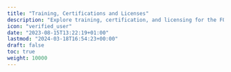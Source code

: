 ```yaml
---
title: "Training, Certifications and Licenses"
description: "Explore training, certification, and licensing for the FORCE methodology: your pathway to mastering data strategy principles and gaining recognized expertise."
icon: "verified_user"
date: "2023-08-15T13:22:19+01:00"
lastmod: "2024-03-18T16:54:23+00:00"
draft: false
toc: true
weight: 10000
---
```

